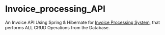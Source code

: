 # Invoice_processing_API
An Invoice API Using Spring & Hibernate for [Invoice Processing System](https://github.com/Shubhh4/invoice/tree/master), that performs ALL CRUD Operations from the Database.
